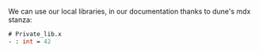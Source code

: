 We can use our local libraries, in our documentation thanks to dune's mdx stanza:

```ocaml
# Private_lib.x
- : int = 42
```
